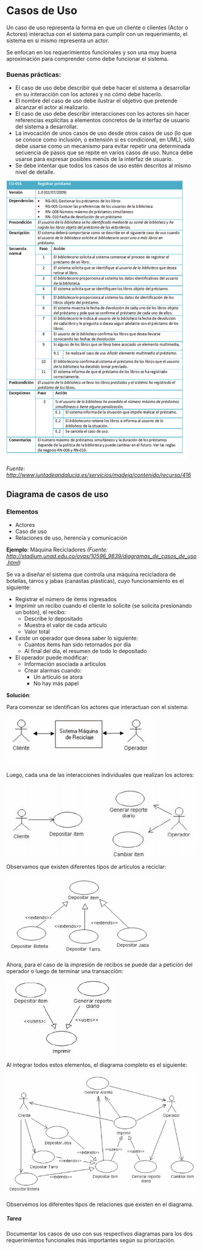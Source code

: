# Casos de Uso

Un caso de uso representa la forma en que un cliente o clientes (Actor o Actores) interactua con el sistema para cumplir con un requerimiento, el sistema en si mismo representa un actor.

Se enfocan en los requerimientos funcionales y son una muy buena aproximación para comprender como debe funcionar el sistema.

### Buenas prácticas:

* El caso de uso debe describir qué debe hacer el sistema a desarrollar en su interacción con los actores y no cómo debe hacerlo. 
* El nombre del caso de uso debe ilustrar el objetivo que pretende alcanzar el actor al realizarlo.
* El caso de uso debe describir interacciones con los actores sin hacer referencias explícitas a elementos concretos de la interfaz de usuario del sistema a desarrollar.
* La invocación de unos casos de uso desde otros casos de uso (lo que se conoce como inclusión, o extensión si es condicional, en UML), sólo debe usarse como un mecanismo para evitar repetir una determinada secuencia de pasos que se repite en varios casos de uso. Nunca debe usarse para expresar posibles menús de la interfaz de usuario.
* Se debe intentar que todos los casos de uso estén descritos al mismo nivel de detalle.

![Ejemplo caso de uso](https://github.com/daniels13ca/Ing_Software/blob/master/images/EjemploCasosdeUso.png "Ejemplo caso de uso")

*Fuente: http://www.juntadeandalucia.es/servicios/madeja/contenido/recurso/416*

## Diagrama de casos de uso

### Elementos

* Actores
* Caso de uso
* Relaciones de uso, herencia y comunicación

**Ejemplo**: Máquina Recicladores *(Fuente: http://stadium.unad.edu.co/ovas/10596_9839/diagramas_de_casos_de_uso.html)*

Se va a diseñar el sistema que controla una máquina recicladora de botellas, tarros y jabas (canastas plásticas), cuyo funcionamiento es el siguiente:

* Registrar el número de  items ingresados
* Imprimir un recibo cuando el cliente lo solicite (se solicita presionando un botón), el recibo:
	* Describe lo depositado
	* Muestra el valor de cada artículo
	* Valor total
* Existe un operador que desea saber lo siguiente:
	* Cuantos ítems han sido retornados por día
	* Al final del día, el resumen de todo lo depositado
* El operador puede modificar:
	* Información asociada a artículos
	* Crear alarmas cuando:
		* Un artículo se atora
		* No hay más papel

**Solución**:

Para comenzar se identifican los actores que interactuan con el sistema:

![Casos de uso 1](https://github.com/daniels13ca/Ing_Software/blob/master/images/CasosdeUso1.jpg "Casos de uso 1")

Luego, cada una de las interacciones individuales que realizan los actores:

![Casos de uso 2](https://github.com/daniels13ca/Ing_Software/blob/master/images/CasosdeUso2.jpg "Casos de uso 2")

Observamos que existen diferentes tipos de artículos a reciclar:

![Casos de uso 3](https://github.com/daniels13ca/Ing_Software/blob/master/images/CasosdeUso3.jpg "Casos de uso 3")

Ahora, para el caso de la impresión de recibos se puede dar a petición del operador o luego de terminar una transacción:

![Casos de uso 4](https://github.com/daniels13ca/Ing_Software/blob/master/images/CasosdeUso4.jpg "Casos de uso 4")

Al integrar todos estos elementos, el diagrama completo es el siguiente:

![Casos de uso 5](https://github.com/daniels13ca/Ing_Software/blob/master/images/CasosdeUso5.jpg "Casos de uso 5")

Observemos los diferentes tipos de relaciones que existen en el diagrama.

##### Tarea

Documentar los casos de uso con sus respectivos diagramas para los dos requerimientos funcionales más importantes según su priorización.


